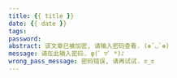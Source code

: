 ```yaml
---
title: {{ title }}
date: {{ date }}
tags: 
password: 
abstract: 该文章已被加密, 请输入密码查看. (❁´◡`❁)
message: 请在此输入密码. φ(゜▽゜*)♪
wrong_pass_message: 密码错误, 请再试试. ಠ_ಠ
---
```

